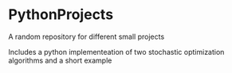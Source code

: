 # PythonProjects
A random repository for different small projects

Includes a python implementeation of two stochastic optimization algorithms and a short example
